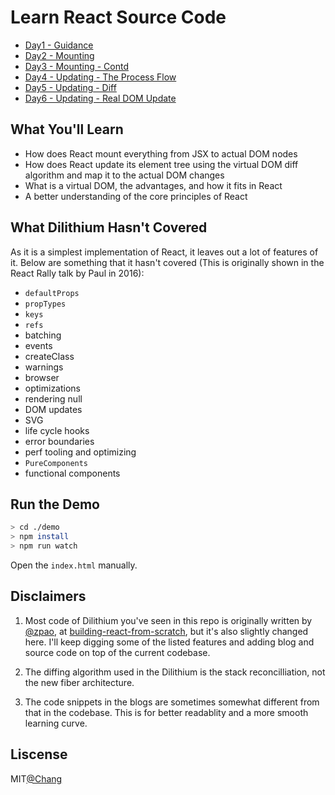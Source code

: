 # Learn React Source Code

* [Day1 - Guidance](blog/guidance.md)
* [Day2 - Mounting](blog/mounting.md)
* [Day3 - Mounting - Contd](blog/mounting-contd.md)
* [Day4 - Updating - The Process Flow](blog/update.md)
* [Day5 - Updating - Diff](blog/update-contd.md)
* [Day6 - Updating - Real DOM Update](blog/update-dom.md)

## What You'll Learn

* How does React mount everything from JSX to actual DOM nodes
* How does React update its element tree using the virtual DOM diff algorithm and map it to the actual DOM changes
* What is a virtual DOM, the advantages, and how it fits in React
* A better understanding of the core principles of React

## What Dilithium Hasn't Covered

As it is a simplest implementation of React, it leaves out a lot of features of it. Below are something that it hasn't covered (This is originally shown in the React Rally talk by Paul in 2016):

* `defaultProps`
* `propTypes`
* `keys`
* `refs`
* batching
* events
* createClass
* warnings
* browser
* optimizations
* rendering null
* DOM updates
* SVG
* life cycle hooks
* error boundaries
* perf tooling and optimizing
* `PureComponents`
* functional components

## Run the Demo

```sh
> cd ./demo
> npm install
> npm run watch
```

Open the `index.html` manually.

## Disclaimers

1. Most code of Dilithium you've seen in this repo is originally written by [@zpao](https://github.com/zpao), at [building-react-from-scratch](https://github.com/zpao/building-react-from-scratch), but it's also slightly changed here. I'll keep digging some of the listed features and adding blog and source code on top of the current codebase.

2. The diffing algorithm used in the Dilithium is the stack reconcilliation, not the new fiber architecture.

3. The code snippets in the blogs are sometimes somewhat different from that in the codebase. This is for better readablity and a more smooth learning curve.

## Liscense

MIT[@Chang](github.com/cyan33)
